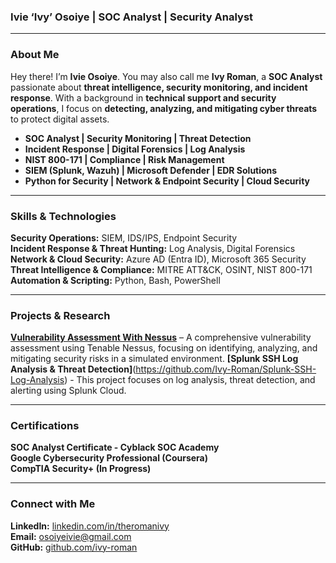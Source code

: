 ### **Ivie ‘Ivy’ Osoiye | SOC Analyst | Security Analyst**

---

### **About Me**  
Hey there! I’m **Ivie Osoiye**. You may also call me **Ivy Roman**, a **SOC Analyst** passionate about **threat intelligence, security monitoring, and incident response**. With a background in **technical support and security operations**, I focus on **detecting, analyzing, and mitigating cyber threats** to protect digital assets.  

- **SOC Analyst | Security Monitoring | Threat Detection**
- **Incident Response | Digital Forensics | Log Analysis**
- **NIST 800-171 | Compliance | Risk Management**
- **SIEM (Splunk, Wazuh) | Microsoft Defender | EDR Solutions**
- **Python for Security | Network & Endpoint Security | Cloud Security**  

---

### **Skills & Technologies**  
**Security Operations:** SIEM, IDS/IPS, Endpoint Security  
**Incident Response & Threat Hunting:** Log Analysis, Digital Forensics  
**Network & Cloud Security:** Azure AD (Entra ID), Microsoft 365 Security  
**Threat Intelligence & Compliance:** MITRE ATT&CK, OSINT, NIST 800-171  
**Automation & Scripting:** Python, Bash, PowerShell  

---

### **Projects & Research**  
**[Vulnerability Assessment With Nessus](https://github.com/Ivy-Roman/Cybersecurity-Nessus-Assessment)** – A comprehensive vulnerability assessment using Tenable Nessus, focusing on identifying, analyzing, and mitigating security risks in a simulated environment.
**[Splunk SSH Log Analysis & Threat Detection]**(https://github.com/Ivy-Roman/Splunk-SSH-Log-Analysis) - This project focuses on log analysis, threat detection, and alerting using Splunk Cloud.

---

### **Certifications**  
**SOC Analyst Certificate - Cyblack SOC Academy**  
**Google Cybersecurity Professional (Coursera)**  
**CompTIA Security+ (In Progress)**  

---

### **Connect with Me**  
**LinkedIn:** [linkedin.com/in/theromanivy](https://linkedin.com/in/theromanivy)  
**Email:** osoiyeivie@gmail.com  
**GitHub:** [github.com/ivy-roman](https://github.com/ivy-roman)  

<!---
Ivy-Roman/Ivy-Roman is a ✨ special ✨ repository because its `README.md` (this file) appears on your GitHub profile.
You can click the Preview link to take a look at your changes.
--->
